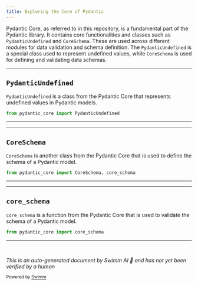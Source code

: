 ```yaml
---
title: Exploring the Core of Pydantic
---
```

Pydantic Core, as referred to in this repository, is a fundamental part of the Pydantic library. It contains core functionalities and classes such as <SwmToken path="/pydantic/main.py" pos="29:6:6" line-data="from pydantic_core import PydanticUndefined">`PydanticUndefined`</SwmToken> and <SwmToken path="/pydantic/_internal/_core_utils.py" pos="13:6:6" line-data="from pydantic_core import CoreSchema, core_schema">`CoreSchema`</SwmToken>. These are used across different modules for data validation and schema definition. The <SwmToken path="/pydantic/main.py" pos="29:6:6" line-data="from pydantic_core import PydanticUndefined">`PydanticUndefined`</SwmToken> is a special class used to represent undefined values, while <SwmToken path="/pydantic/_internal/_core_utils.py" pos="13:6:6" line-data="from pydantic_core import CoreSchema, core_schema">`CoreSchema`</SwmToken> is used for defining and validating data schemas.

<SwmSnippet path="/pydantic/main.py" line="29">

---

## <SwmToken path="/pydantic/main.py" pos="29:6:6" line-data="from pydantic_core import PydanticUndefined">`PydanticUndefined`</SwmToken>

<SwmToken path="/pydantic/main.py" pos="29:6:6" line-data="from pydantic_core import PydanticUndefined">`PydanticUndefined`</SwmToken> is a class from the Pydantic Core that represents undefined values in Pydantic models.

```python
from pydantic_core import PydanticUndefined
```

---

</SwmSnippet>

<SwmSnippet path="/pydantic/_internal/_core_utils.py" line="13">

---

## <SwmToken path="/pydantic/_internal/_core_utils.py" pos="13:6:6" line-data="from pydantic_core import CoreSchema, core_schema">`CoreSchema`</SwmToken>

<SwmToken path="/pydantic/_internal/_core_utils.py" pos="13:6:6" line-data="from pydantic_core import CoreSchema, core_schema">`CoreSchema`</SwmToken> is another class from the Pydantic Core that is used to define the schema of a Pydantic model.

```python
from pydantic_core import CoreSchema, core_schema
```

---

</SwmSnippet>

<SwmSnippet path="/pydantic/_internal/_config.py" line="12">

---

## <SwmToken path="/pydantic/_internal/_config.py" pos="12:6:6" line-data="from pydantic_core import core_schema">`core_schema`</SwmToken>

<SwmToken path="/pydantic/_internal/_config.py" pos="12:6:6" line-data="from pydantic_core import core_schema">`core_schema`</SwmToken> is a function from the Pydantic Core that is used to validate the schema of a Pydantic model.

```python
from pydantic_core import core_schema
```

---

</SwmSnippet>

&nbsp;

*This is an auto-generated document by Swimm AI 🌊 and has not yet been verified by a human*

<SwmMeta version="3.0.0" repo-id="Z2l0aHViJTNBJTNBREVNTy1weWRhbnRpYyUzQSUzQWdpbGFkbmF2b3Q=" repo-name="DEMO-pydantic"><sup>Powered by [Swimm](https://app.swimm.io/)</sup></SwmMeta>
